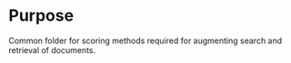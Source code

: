 # Purpose

Common folder for scoring methods required for augmenting search and retrieval of documents.